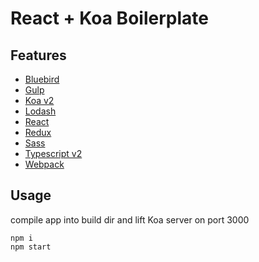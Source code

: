# React + Koa Boilerplate

## Features
* [Bluebird](https://github.com/petkaantonov/bluebird)
* [Gulp](https://github.com/gulpjs/gulp)
* [Koa v2](https://github.com/koajs/koal)
* [Lodash](https://github.com/lodash/lodash)
* [React](https://github.com/facebook/react)
* [Redux](https://github.com/reactjs/redux)
* [Sass](https://github.com/sass/sass)
* [Typescript v2](https://github.com/Microsoft/TypeScript)
* [Webpack](https://github.com/webpack)

## Usage
compile app into build dir and lift Koa server on port 3000
```
npm i
npm start
```
